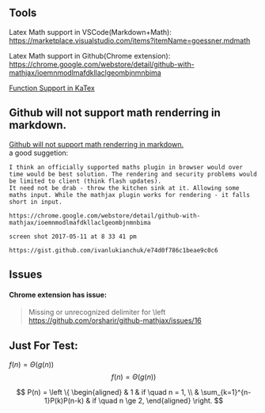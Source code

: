 
## Tools

Latex Math support in VSCode(Markdown+Math):  
https://marketplace.visualstudio.com/items?itemName=goessner.mdmath

Latex Math support in Github(Chrome extension):  
https://chrome.google.com/webstore/detail/github-with-mathjax/ioemnmodlmafdkllaclgeombjnmnbima

[Function Support in KaTex](https://khan.github.io/KaTeX/function-support.html)


## Github will not support math renderring in markdown.

[Github will not support math renderring in markdown.](https://github.com/github/markup/issues/897)  
a good suggetion:
```
I think an officially supported maths plugin in browser would over time would be best solution. The rendering and security problems would be limited to client (think flash updates).
It need not be drab - throw the kitchen sink at it. Allowing some maths input. While the mathjax plugin works for rendering - it falls short in input.

https://chrome.google.com/webstore/detail/github-with-mathjax/ioemnmodlmafdkllaclgeombjnmnbima

screen shot 2017-05-11 at 8 33 41 pm

https://gist.github.com/ivanlukianchuk/e74d0f786c1beae9c0c6
```

## Issues
#### Chrome extension has issue:
> Missing or unrecognized delimiter for \left
https://github.com/orsharir/github-mathjax/issues/16

## Just For Test:  
$f(n)=\Theta(g(n))$  
$$f(n)=\Theta(g(n))$$  

$$
P(n) = \left \{
    \begin{aligned}
    & 1 &                            if \quad n = 1, \\
    & \sum_{k=1}^{n-1}P(k)P(n-k) &   if \quad n \ge 2,
    \end{aligned}
\right.
$$
